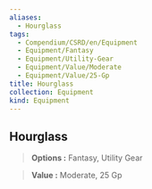 ```yaml
---
aliases:
  - Hourglass
tags:
  - Compendium/CSRD/en/Equipment
  - Equipment/Fantasy
  - Equipment/Utility-Gear
  - Equipment/Value/Moderate
  - Equipment/Value/25-Gp
title: Hourglass
collection: Equipment
kind: Equipment
---
```

## Hourglass    
    
>    
> **Options :** Fantasy, Utility Gear    
> **Value :** Moderate, 25 Gp